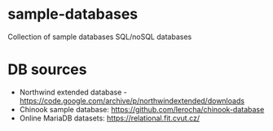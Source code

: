 # sample-databases
Collection of sample databases SQL/noSQL databases

# DB sources
- Northwind extended database - https://code.google.com/archive/p/northwindextended/downloads
- Chinook sample database: https://github.com/lerocha/chinook-database
- Online MariaDB datasets: https://relational.fit.cvut.cz/
